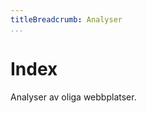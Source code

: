 ```yaml
---
titleBreadcrumb: Analyser
...
```

Index
===============================
Analyser av oliga webbplatser.
